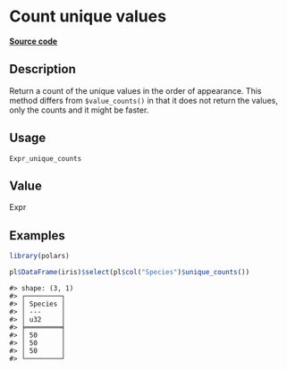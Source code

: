 
# Count unique values

[**Source code**](https://github.com/pola-rs/r-polars/tree/main/R/#L)

## Description

Return a count of the unique values in the order of appearance. This
method differs from
<code style="white-space: pre;">$value_counts()</code> in that it does
not return the values, only the counts and it might be faster.

## Usage

<pre><code class='language-R'>Expr_unique_counts
</code></pre>

## Value

Expr

## Examples

``` r
library(polars)

pl$DataFrame(iris)$select(pl$col("Species")$unique_counts())
```

    #> shape: (3, 1)
    #> ┌─────────┐
    #> │ Species │
    #> │ ---     │
    #> │ u32     │
    #> ╞═════════╡
    #> │ 50      │
    #> │ 50      │
    #> │ 50      │
    #> └─────────┘

